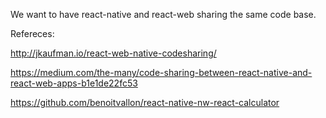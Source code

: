 We want to have react-native and react-web sharing the same code base.


Refereces:

http://jkaufman.io/react-web-native-codesharing/

https://medium.com/the-many/code-sharing-between-react-native-and-react-web-apps-b1e1de22fc53

https://github.com/benoitvallon/react-native-nw-react-calculator

